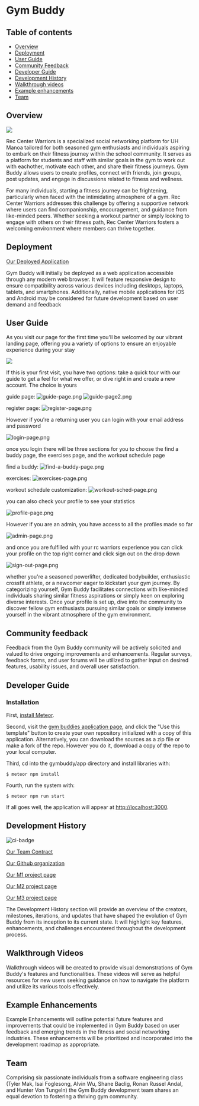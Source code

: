 # Gym Buddy

## Table of contents

* [Overview](#overview)
* [Deployment](#deployment)
* [User Guide](#user-guide)
* [Community Feedback](#community-feedback)
* [Developer Guide](#developer-guide)
* [Development History](#development-history)
* [Walkthrough videos](#walkthrough-videos)
* [Example enhancements](#example-enhancements)
* [Team](#team)

## Overview


<img src="img/rec-center.jpg">


Rec Center Warriors is a specialized social networking platform for UH Manoa tailored for both seasoned gym enthusiasts and individuals aspiring to embark on their fitness journey within the school community. It serves as a platform for students and staff with similar goals in the gym to work out with eachother, motivate each other, and share their fitness journeys. Gym Buddy allows users to create profiles, connect with friends, join groups, post updates, and engage in discussions related to fitness and wellness.

For many individuals, starting a fitness journey can be frightening, particularly when faced with the intimidating atmosphere of a gym. Rec Center Warriors addresses this challenge by offering a supportive network where users can find companionship, encouragement, and guidance from like-minded peers. Whether seeking a workout partner or simply looking to engage with others on their fitness path, Rec Center Warriors fosters a welcoming environment where members can thrive together.


## Deployment

[Our Deployed Application](https://rcwarriors.fit/)

Gym Buddy will initially be deployed as a web application accessible through any modern web browser. It will feature responsive design to ensure compatibility across various devices including desktops, laptops, tablets, and smartphones. Additionally, native mobile applications for iOS and Android may be considered for future development based on user demand and feedback


## User Guide

As you visit our page for the first time  you'll be welcomed by our vibrant landing page, offering you a variety of options to ensure an enjoyable experience during your stay

<img src="img/landing-page.png">

If this is your first visit, you have two options: take a quick tour with our guide to get a feel for what we offer, or dive right in and create a new account. The choice is yours

guide page:
![guide-page.png](img%2Fguide-page.png)
![guide-page2.png](img%2Fguide-page2.png)

register page:
![register-page.png](img%2Fregister-page.png)

However if you're a returning user you can login with your email address and password

![login-page.png](img%2Flogin-page.png)

once you login there will be three sections for you to choose the find a buddy page, the exercises page, and the workout schedule page

find a buddy:
![find-a-buddy-page.png](img%2Ffind-a-buddy-page.png)

exercises:
![exercises-page.png](img%2Fexercises-page.png)

workout schedule customization:
![workout-sched-page.png](img%2Fworkout-sched-page.png)

you can also check your profile to see your statistics

![profile-page.png](img%2Fprofile-page.png)

However if you are an admin, you have access to all the profiles made so far

![admin-page.png](img%2Fadmin-page.png)



and once you are fulfilled with your rc warriors experience you can click your profile on the top right corner and click sign out on the drop down

![sign-out-page.png](img%2Fsign-out-page.png)

whether you're a seasoned powerlifter, dedicated bodybuilder, enthusiastic crossfit athlete, or a newcomer eager to kickstart your gym journey. By categorizing yourself, Gym Buddy facilitates connections with like-minded individuals sharing similar fitness aspirations or simply keen on exploring diverse interests. Once your profile is set up, dive into the community to discover fellow gym enthusiasts pursuing similar goals or simply immerse yourself in the vibrant atmosphere of the gym environment.

## Community feedback

Feedback from the Gym Buddy community will be actively solicited and valued to drive ongoing improvements and enhancements. Regular surveys, feedback forms, and user forums will be utilized to gather input on desired features, usability issues, and overall user satisfaction.

## Developer Guide

### Installation

First, [install Meteor](https://www.meteor.com/install).

Second, visit the [gym buddies application page](https://github.com/Syntax-Souljahs/SyntaxSouljahs.github.io), and click the "Use this template" button to create your own repository initialized with a copy of this application. Alternatively, you can download the sources as a zip file or make a fork of the repo.  However you do it, download a copy of the repo to your local computer.

Third, cd into the gymbuddy/app directory and install libraries with:

```
$ meteor npm install
```

Fourth, run the system with:

```
$ meteor npm run start
```

If all goes well, the application will appear at [http://localhost:3000](http://localhost:3000).

## Development History

![ci-badge](https://github.com/Syntax-Souljahs/RecCenterWarriors/workflows/RecCenterWarriors/badge.svg)

[Our Team Contract](https://github.com/Syntax-Souljahs/Syntax-Souljahs.github.io/tree/main/Contracts)

[Our Github organization](https://github.com/Syntax-Souljahs)

[Our M1 project page](https://github.com/orgs/Syntax-Souljahs/projects/1)

[Our M2 project page](https://github.com/orgs/Syntax-Souljahs/projects/3)

[Our M3 project page](https://github.com/orgs/Syntax-Souljahs/projects/4)

The Development History section will provide an overview of the creators, milestones, iterations, and updates that have shaped the evolution of Gym Buddy from its inception to its current state. It will highlight key features, enhancements, and challenges encountered throughout the development process.

## Walkthrough Videos
Walkthrough videos will be created to provide visual demonstrations of Gym Buddy's features and functionalities. These videos will serve as helpful resources for new users seeking guidance on how to navigate the platform and utilize its various tools effectively.

## Example Enhancements
Example Enhancements will outline potential future features and improvements that could be implemented in Gym Buddy based on user feedback and emerging trends in the fitness and social networking industries. These enhancements will be prioritized and incorporated into the development roadmap as appropriate.

## Team
Comprising six passionate individuals from a software engineering class (Tyler Mak, Isai Foglesong, Alvin Wu, Shane Baclig, Ronan Russel Andal, and Hunter Von Tungeln) the Gym Buddy development team shares an equal devotion to fostering a thriving gym community.
